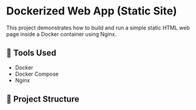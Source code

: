 # Dockerized Web App (Static Site)

This project demonstrates how to build and run a simple static HTML web page inside a Docker container using Nginx.

## 🔧 Tools Used
- Docker
- Docker Compose
- Nginx

## 📝 Project Structure

